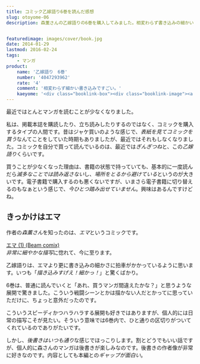 ```yaml
---
title: コミック乙嫁語り6巻を読んだ感想
slug: otoyome-06
description: 森薫さんの乙嫁語りの6巻を購入してみました。相変わらず書き込みの細かい美しい絵で、非常に読み応えのある作品だと思います。6巻はそれまでの話とは打って変わり、息もつかせぬ展開でハラハラしました。そのせいか、いつもより短く感じてしまいました。


featuredimage: images/cover/book.jpg
date: 2014-01-29
lastmod: 2016-02-24
tags: 
    - マンガ
product:
    name: '乙嫁語り　6巻'
    number: '4047293962'
    rate: '4'
    comment: '相変わらず細かい書き込みですごい。'
    kaeyome: '<div class="booklink-box"><div class="booklink-image"><a href="http://www.amazon.co.jp/exec/obidos/asin/4047293962/illusionspace-22/" rel="nofollow" target="_blank"><img src="https://ecx.images-amazon.com/images/I/61cqd5pod0L._SL160_.jpg" style="border: none;" /></a></div><div class="booklink-info"><div class="booklink-name"><a href="http://www.amazon.co.jp/exec/obidos/asin/4047293962/illusionspace-22/" rel="nofollow" target="_blank">乙嫁語り 6巻 (ビームコミックス)</a><div class="booklink-powered-date">posted with <a href="http://yomereba.com" rel="nofollow" target="_blank">ヨメレバ</a></div></div><div class="booklink-detail">森 薫 KADOKAWA/エンターブレイン 2014-01-14    </div><div class="booklink-link2"><div class="shoplinkamazon"><a href="http://www.amazon.co.jp/exec/obidos/asin/4047293962/illusionspace-22/" rel="nofollow" target="_blank" title="アマゾン" >Amazonで購入</a></div><div class="shoplinkrakuten"><a href="http://hb.afl.rakuten.co.jp/hgc/11acbc01.369b1bf6.11acbc02.cabf9fe9/?pc=http%3A%2F%2Fbooks.rakuten.co.jp%2Frb%2F12602704%2F%3Fscid%3Daf_ich_link_urltxt%26m%3Dhttp%3A%2F%2Fm.rakuten.co.jp%2Fev%2Fbook%2F" rel="nofollow" target="_blank" title="楽天ブックス" >楽天ブックスで購入</a></div>                  	  <div class="shoplinkkino"><a href="http://ck.jp.ap.valuecommerce.com/servlet/referral?sid=3085416&pid=882196163&vc_url=http%3A%2F%2Fwww.kinokuniya.co.jp%2Ff%2Fdsg-01-9784047293960" target="_blank" title="kino" >紀伊國屋書店で購入<img src="https://ad.jp.ap.valuecommerce.com/servlet/gifbanner?sid=3085416&pid=882196163" height="1" width="1" border="0"></a></div>	  	  	</div></div><div class="booklink-footer"></div></div>'
---
```


最近ではとんとマンガを読むことが少なくなりました。

私は、掲載本誌を購読したり、立ち読みしたりするのではなく、コミックを購入するタイプの人間です。昔はジャケ買いのような感じで、<em>表紙を見てコミックを買う</em>なんてことをしていた時期もありましたが、最近ではそれもしなくなりました。コミックを自分で買って読んでいるのは、最近では<em>ぎんぎつね</em>と、この<em>乙嫁語り</em>くらいです。

買うことが少なくなった理由は、書籍の状態で持っていても、基本的に一度読んだら<em>滅多なことでは読み返さない</em>し、<em>場所をとるから避けている</em>というのが大きいです。電子書籍で購入するのも悪くないですが、いまさら電子書籍に切り替えるのもなぁという感じで、<em>今ひとつ踏み出せていません</em>。興味はあるんですけどね。


## きっかけはエマ


作者の<em>森薫さん</em>を知ったのは、<em>エマ</em>というコミックです。

<div data-role="amazonjs" data-asin="4757709722" data-locale="JP" data-tmpl="" data-img-size="" class="asin_4757709722_JP_ amazonjs_item"><div class="amazonjs_indicator"><span class="amazonjs_indicator_img"></span><a class="amazonjs_indicator_title" href="#">エマ (1) (Beam comix)</a><span class="amazonjs_indicator_footer"></span></div></div>
<em>非常に細やかな描写</em>に惚れて、今に至ります。

乙嫁語りは、エマより更に書き込みの細かさに拍車がかかっているように思います。いつも「<em>描き込みすげえ！細かっ！</em>」と驚くばかり。

6巻は、普通に読んでいくと「あれ、買うマンガ間違えたかな？」と思うような展開で驚きました。こういう戦闘シーンとかは描かない人だとかってに思っていただけに、ちょっと意外だったのです。

こういうスピーディかつハラハラする展開も好きではありますが、個人的には日常の描写こそが見たい。そういう意味では6巻内で、ひと通りの区切りがついてくれているのでありがたいです。

しかし、<em>後書きはいつも通り</em>な感じでほっこりします。割とどうでもいい話ですが、個人的に森さんのマンガは後書きが楽しみなのです。後書きの作者像が非常に好きなのです。内容としても本編との<em>ギャップが面白い</em>。


  